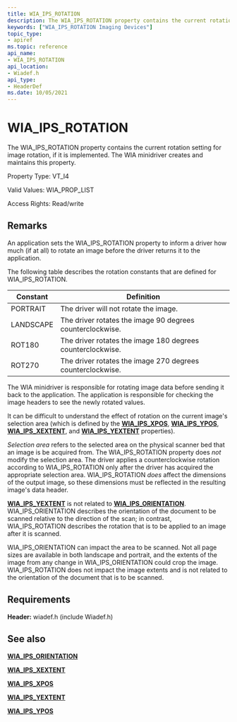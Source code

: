 ```yaml
---
title: WIA_IPS_ROTATION
description: The WIA_IPS_ROTATION property contains the current rotation setting for image rotation, if it is implemented. The WIA minidriver creates and maintains this property.
keywords: ["WIA_IPS_ROTATION Imaging Devices"]
topic_type:
- apiref
ms.topic: reference
api_name:
- WIA_IPS_ROTATION
api_location:
- Wiadef.h
api_type:
- HeaderDef
ms.date: 10/05/2021
---
```


# WIA_IPS_ROTATION

The WIA_IPS_ROTATION property contains the current rotation setting for image rotation, if it is implemented. The WIA minidriver creates and maintains this property.

Property Type: VT_I4

Valid Values: WIA_PROP_LIST

Access Rights: Read/write

## Remarks

An application sets the WIA_IPS_ROTATION property to inform a driver how much (if at all) to rotate an image before the driver returns it to the application.

The following table describes the rotation constants that are defined for WIA_IPS_ROTATION.

| Constant | Definition                                                 |
|----------|------------------------------------------------------------|
| PORTRAIT | The driver will not rotate the image.                      |
| LANDSCAPE | The driver rotates the image 90 degrees counterclockwise.  |
| ROT180   | The driver rotates the image 180 degrees counterclockwise. |
| ROT270   | The driver rotates the image 270 degrees counterclockwise. |

The WIA minidriver is responsible for rotating image data before sending it back to the application. The application is responsible for checking the image headers to see the newly rotated values.

It can be difficult to understand the effect of rotation on the current image's selection area (which is defined by the [**WIA_IPS_XPOS**](wia-ips-xpos.md), [**WIA_IPS_YPOS**](wia-ips-ypos.md), [**WIA_IPS_XEXTENT**](wia-ips-xextent.md), and [**WIA_IPS_YEXTENT**](wia-ips-yextent.md) properties).

*Selection area* refers to the selected area on the physical scanner bed that an image is be acquired from. The WIA_IPS_ROTATION property does *not* modify the selection area. The driver applies a counterclockwise rotation according to WIA_IPS_ROTATION only after the driver has acquired the appropriate selection area. WIA_IPS_ROTATION *does* affect the dimensions of the output image, so these dimensions must be reflected in the resulting image's data header.

[**WIA_IPS_YEXTENT**](wia-ips-yextent.md) is not related to [**WIA_IPS_ORIENTATION**](wia-ips-orientation.md). WIA_IPS_ORIENTATION describes the orientation of the document to be scanned relative to the direction of the scan; in contrast, WIA_IPS_ROTATION describes the rotation that is to be applied to an image after it is scanned.

WIA_IPS_ORIENTATION can impact the area to be scanned. Not all page sizes are available in both landscape and portrait, and the extents of the image from any change in WIA_IPS_ORIENTATION could crop the image. WIA_IPS_ROTATION does not impact the image extents and is not related to the orientation of the document that is to be scanned.

## Requirements

**Header:** wiadef.h (include Wiadef.h)

## See also

[**WIA_IPS_ORIENTATION**](wia-ips-orientation.md)

[**WIA_IPS_XEXTENT**](wia-ips-xextent.md)

[**WIA_IPS_XPOS**](wia-ips-xpos.md)

[**WIA_IPS_YEXTENT**](wia-ips-yextent.md)

[**WIA_IPS_YPOS**](wia-ips-ypos.md)
